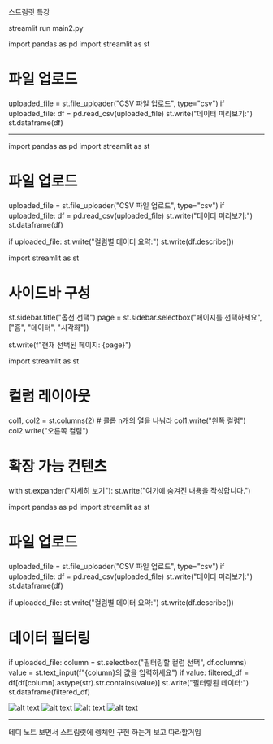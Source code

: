 스트림릿 특강


streamlit run main2.py


import pandas as pd
import streamlit as st

# 파일 업로드
uploaded_file = st.file_uploader("CSV 파일 업로드", type="csv")
if uploaded_file:
    df = pd.read_csv(uploaded_file)
    st.write("데이터 미리보기:")
    st.dataframe(df)

-------------
import pandas as pd
import streamlit as st

# 파일 업로드
uploaded_file = st.file_uploader("CSV 파일 업로드", type="csv")
if uploaded_file:
    df = pd.read_csv(uploaded_file)
    st.write("데이터 미리보기:")
    st.dataframe(df)

if uploaded_file:
    st.write("컬럼별 데이터 요약:")
    st.write(df.describe())


import streamlit as st

# 사이드바 구성
st.sidebar.title("옵션 선택")
page = st.sidebar.selectbox("페이지를 선택하세요", ["홈", "데이터", "시각화"])

st.write(f"현재 선택된 페이지: {page}")

import streamlit as st

# 컬럼 레이아웃
col1, col2 = st.columns(2) # 콜롭 n개의 열을 나눠라
col1.write("왼쪽 컬럼")
col2.write("오른쪽 컬럼")

# 확장 가능 컨텐츠
with st.expander("자세히 보기"):
    st.write("여기에 숨겨진 내용을 작성합니다.")

    


import pandas as pd
import streamlit as st

# 파일 업로드
uploaded_file = st.file_uploader("CSV 파일 업로드", type="csv")
if uploaded_file:
    df = pd.read_csv(uploaded_file)
    st.write("데이터 미리보기:")
    st.dataframe(df)

if uploaded_file:
    st.write("컬럼별 데이터 요약:")
    st.write(df.describe())

# 데이터 필터링
if uploaded_file:
    column = st.selectbox("필터링할 컬럼 선택", df.columns)
    value = st.text_input(f"{column}의 값을 입력하세요")
    if value:
        filtered_df = df[df[column].astype(str).str.contains(value)]
        st.write("필터링된 데이터:")
        st.dataframe(filtered_df)

![alt text](<스크린샷 2024-11-25 오후 2.53.46.png>)
![alt text](<스크린샷 2024-11-25 오후 2.53.40.png>)
![alt text](<스크린샷 2024-11-25 오후 2.34.20.png>) 
![alt text](<스크린샷 2024-11-25 오후 2.28.59.png>)


--------
테디 노트 보면서 스트림릿에 렝체인 구현 하는거 보고 따라할거임